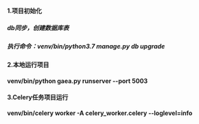  **1.项目初始化**
 ##### db同步，创建数据库表
 ##### 执行命令：venv/bin/python3.7 manage.py db upgrade
 
 **2.本地运行项目**
 #### venv/bin/python gaea.py runserver --port 5003

 **3.Celery任务项目运行**
 #### venv/bin/celery worker -A celery_worker.celery --loglevel=info
